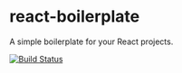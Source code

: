 # react-boilerplate
A simple boilerplate for your React projects.

[![Build Status](https://travis-ci.org/theGirrafish/react-boilerplate.svg?branch=master)](https://travis-ci.org/theGirrafish/react-boilerplate)

